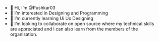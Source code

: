 - 👋 Hi, I’m @Pushkar03
- 👀 I’m interested in Designing and Programming
- 🌱 I’m currently learning Ui Ux Designing
- 💞️ I’m looking to collaborate on open source where my technical skills are appreciated and I can also learn from the members of the organisation.


<!---
Pushkar03/Pushkar03 is a ✨ special ✨ repository because its `README.md` (this file) appears on your GitHub profile.
You can click the Preview link to take a look at your changes.
--->
